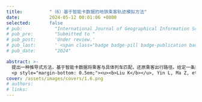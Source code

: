 ```yaml
---
title:          "（6）基于智能卡数据的地铁乘客轨迹模拟方法"
date:           2024-05-12 00:01:06 +0800
selected:       false
# pub:            "International Journal of Geographical Information Science (IJGIS)"
# pub_pre:        "Submitted to "
# pub_post:       'Under review.'
# pub_last:       ' <span class="badge badge-pill badge-publication badge-success">Spotlight</span>'
# pub_date:       "2024"

abstract: >-
  提出一种推导式方法，基于智能卡数据将乘客与具体列车匹配，还原乘客出行路径。给定一条乘客OD出行记录，本研究结合地铁线路图，使用Dijkstra算法搜索时间最短路径来确定个体的出行路径（即经过的站点序列），并据此将个体出行分为非换乘出行、单次换乘出行和多次换乘出行三类。进一步，通过为每个站点定义①进出站步行时间和②换乘步行时间，辅助乘客-列车匹配过程，还原乘客出行路径。
  <p style="margin-bottom: 0.5em;"><u><b>Liu K</b></u>, Yin L, Ma Z, et al. Investigating physical encounters of individuals in urban metro systems with large-scale smart card data[J]. Physica A: Statistical Mechanics and its Applications, 2020: 123398.（中科院二区SCI）<a href='https://doi.org/10.1016/j.physa.2019.123398' target='_blank'>[paper]</a></p>
cover: /assets/images/covers/1.6.png
# authors:
# links:
---
```

